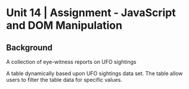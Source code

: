 # Unit 14 | Assignment - JavaScript and DOM Manipulation

## Background

A collection of eye-witness reports on UFO sightings

A table dynamically based upon UFO sightings data set.
The table allow users to filter the table data for specific values.
